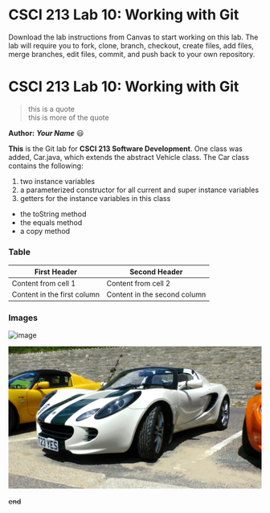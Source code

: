 # CSCI 213 Lab 10: Working with Git
Download the lab instructions from Canvas to start working on this lab. The lab will require you to fork, clone, branch, checkout, create files, add files, merge branches, edit files, commit, and push back to your own repository.

# CSCI 213 Lab 10: Working with Git  

>this is a quote  
>this is more of the quote  

**Author:** __*Your Name*__    :smiley:  

__This__ is the Git lab for **CSCI 213 Software Development**. One class was added, Car.java, which extends the abstract Vehicle class. The Car class contains the following:
1. two instance variables
2. a parameterized constructor for all current and super instance variables
3. getters for the instance variables in this class
* the toString method
* the equals method
* a copy method

### Table
First Header | Second Header
--------------|-------------
Content from cell 1 | Content from cell 2
Content in the first column | Content in the second column


### Images
![image](https://images.rawpixel.com/image_social_landscape/cHJpdmF0ZS9sci9pbWFnZXMvd2Vic2l0ZS8yMDIyLTEyL2pvYjk1OS1lbGVtZW50LWQtMDAyMS14XzEuanBn.jpg)

![lotus](/images/lotus-car.jpg)

~~end~~